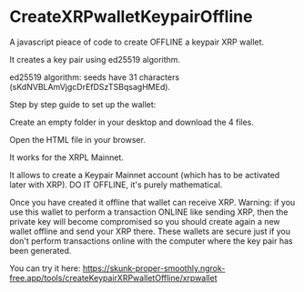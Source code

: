 # CreateXRPwalletKeypairOffline

A javascript pieace of code to create OFFLINE a keypair XRP wallet.

It creates a key pair using ed25519 algorithm.

ed25519 algorithm: seeds have 31 characters (sKdNVBLAmVjgcDrEfDSzTSBqsagHMEd).

Step by step guide to set up the wallet:

Create an empty folder in your desktop and download the 4 files.

Open the HTML file in your browser.

It works for the XRPL Mainnet.

It allows to create a Keypair Mainnet account (which has to be activated later with XRP). DO IT OFFLINE, it's purely mathematical.

Once you have created it offline that wallet can receive XRP. Warning: if you use this wallet to perform a transaction ONLINE like sending XRP, then the private key will become compromised so you should create again a new wallet offline and send your XRP there. These wallets are secure just if you don't perform transactions online with the computer where the key pair has been generated.

You can try it here: https://skunk-proper-smoothly.ngrok-free.app/tools/createKeypairXRPwalletOffline/xrpwallet
